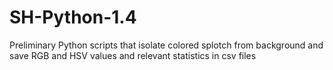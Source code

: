 # SH-Python-1.4
Preliminary Python scripts that isolate colored splotch from background and save RGB and HSV values and relevant statistics in csv files
